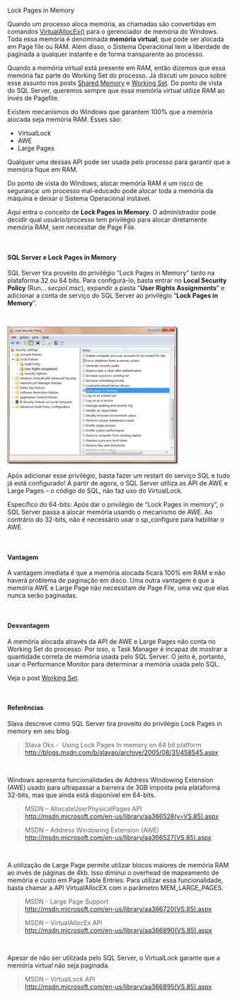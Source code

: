 <a link='https://blogs.msdn.microsoft.com/fcatae/2010/07/02/lock-pages-in-memory/'>Lock Pages in Memory</a>
<p>Quando um processo aloca memória, as chamadas são convertidas em comandos <a href="http://msdn.microsoft.com/en-us/library/aa366890(VS.85).aspx" target="_blank">VirtualAllocEx()</a> para o gerenciador de memória do Windows. Toda essa memória é denominada <strong>memória virtual</strong>, que pode ser alocada em Page file ou RAM. Além disso, o Sistema Operacional tem a liberdade de paginada a qualquer instante e de forma transparente ao processo.</p>  <p>Quando a memória virtual está presente em RAM, então dizemos que essa memória faz parte do Working Set do processo. Já discuti um pouco sobre esse assunto nos posts <a href="http://blogs.msdn.com/b/fcatae/archive/2010/04/20/shared-memory.aspx" target="_blank">Shared Memory</a> e <a href="http://blogs.msdn.com/b/fcatae/archive/2010/03/31/memory-working-set.aspx" target="_blank">Working Set</a>. Do ponto de vista do SQL Server, queremos sempre que essa memória virtual utilize RAM ao invés de Pagefile.</p>  <p>Existem mecanismos do Windows que garantem 100% que a memória alocada seja memória RAM. Esses são:</p>  <ul>   <li>VirtualLock</li>    <li>AWE</li>    <li>Large Pages</li> </ul>  <p>Qualquer uma dessas API pode ser usada pelo processo para garantir que a memória fique em RAM.</p>  <p>Do ponto de vista do Windows, alocar memória RAM é um risco de segurança: um processo mal-educado pode alocar toda a memória da máquina e deixar o Sistema Operacional instável. </p>  <p>Aqui entra o conceito de <strong>Lock Pages in Memory</strong>. O administrador pode decidir qual usuário/processo tem privilégio para alocar diretamente memória RAM, sem necessitar de Page File.</p>  <p>&#160;</p>  <h4>SQL Server e Lock Pages in Memory</h4>  <p>SQL Server tira proveito do privilégio “Lock Pages in Memory” tanto na plataforma 32 ou 64 bits. Para configurá-lo, basta entrar no <strong>Local Security Policy </strong>(Run… <em>secpol.msc</em>), expandir a pasta &quot;<strong>User Rights Assignments</strong>” e adicionar a conta de serviço do SQL Server ao privilégio “<strong>Lock Pages in Memory</strong>”.</p>  <p>&#160;</p>  <p><a href="images\1067.image_2.png"><img style="border-bottom: 0px;border-left: 0px;float: none;margin-left: auto;border-top: 0px;margin-right: auto;border-right: 0px" title="image" border="0" alt="image" src="images\4544.image_thumb.png" width="386" height="310" /></a> </p>  <p>Após adicionar esse privilégio, basta fazer um restart do serviço SQL e tudo já está configurado! A partir de agora, o SQL Server utiliza as API de AWE e Large Pages – o código do SQL, não faz uso do VirtualLock.</p>  <p>Específico do 64-bits: Após dar o privilégio de “Lock Pages in memory”, o SQL Server passa a alocar memória usando o mecanismo de AWE. Ao contrário do 32-bits, não é necessário usar o sp_configure para habilitar o AWE.</p>  <p>&#160;</p>  <h4>Vantagem</h4>  <p>A vantagem imediata é que a memória alocada ficará 100% em RAM e não haverá problema de paginação em disco. Uma outra vantagem é que a memória AWE e Large Page não necessitam de Page File, uma vez que elas nunca serão paginadas.</p>  <p>&#160;</p>  <h4>Desvantagem</h4>  <p>A memória alocada através da API de AWE e Large Pages não conta no Working Set do processo. Por isso, o Task Manager é incapaz de mostrar a quantidade correta de memória usada pelo SQL Server. O jeito é, portanto, usar o Performance Monitor para determinar a memória usada pelo SQL.</p>  <p>Veja o post <a href="http://blogs.msdn.com/b/fcatae/archive/2010/03/31/memory-working-set.aspx" target="_blank">Working Set</a>.</p>  <p>&#160;</p>  <h4>Referências</h4>  <p>Slava descreve como SQL Server tira proveito do privilégio Lock Pages in memory em seu blog.</p>  <blockquote>   <p>Slava Oks -&#160; Using Lock Pages In memory on 64 bit platform     <br /><a title="http://blogs.msdn.com/b/slavao/archive/2005/08/31/458545.aspx" href="http://blogs.msdn.com/b/slavao/archive/2005/08/31/458545.aspx">http://blogs.msdn.com/b/slavao/archive/2005/08/31/458545.aspx</a></p> </blockquote>  <p>&#160;</p>  <p>Windows apresenta funcionalidades de Address Windowing Extension (AWE) usado para ultrapassar a barreira de 3GB imposta pela plataforma 32-bits, mas que ainda está disponível em 64-bits.</p>  <blockquote>   <p>MSDN – AllocateUserPhysicalPages API     <br /><a title="http://msdn.microsoft.com/en-us/library/aa366528(v=VS.85).aspx" href="http://msdn.microsoft.com/en-us/library/aa366528(v=VS.85).aspx">http://msdn.microsoft.com/en-us/library/aa366528(v=VS.85).aspx</a></p> </blockquote>  <blockquote>   <p>MSDN – Address Windowing Extension (AWE)<a title="http://msdn.microsoft.com/en-us/library/aa366527(VS.85).aspx" href="http://msdn.microsoft.com/en-us/library/aa366527(VS.85).aspx">       <br />http://msdn.microsoft.com/en-us/library/aa366527(VS.85).aspx</a></p> </blockquote>  <p>&#160;</p>  <p>A utilização de Large Page permite utilizar blocos maiores de memória RAM ao invés de páginas de 4kb. Isso diminui o overhead de mapeamento de memória e custo em Page Table Entries. Para utilizar essa funcionalidade, basta chamar a API VirtualAllocEX com o parâmetro MEM_LARGE_PAGES.</p>  <blockquote>   <p>MSDN - Large Page Support     <br /><a title="http://msdn.microsoft.com/en-us/library/aa366720(VS.85).aspx" href="http://msdn.microsoft.com/en-us/library/aa366720(VS.85).aspx">http://msdn.microsoft.com/en-us/library/aa366720(VS.85).aspx</a></p>    <p>MSDN – VirtualAllocEx API     <br /><a title="http://msdn.microsoft.com/en-us/library/aa366890(VS.85).aspx" href="http://msdn.microsoft.com/en-us/library/aa366890(VS.85).aspx">http://msdn.microsoft.com/en-us/library/aa366890(VS.85).aspx</a></p> </blockquote>  <p>&#160;</p>  <p>Apesar de não ser utilizada pelo SQL Server, o VirtualLock garante que a memória virtual não seja paginada. </p>  <blockquote>   <p>MSDN – VirtualLock API     <br /><a title="http://msdn.microsoft.com/en-us/library/aa366895(VS.85).aspx" href="http://msdn.microsoft.com/en-us/library/aa366895(VS.85).aspx">http://msdn.microsoft.com/en-us/library/aa366895(VS.85).aspx</a></p></blockquote>
